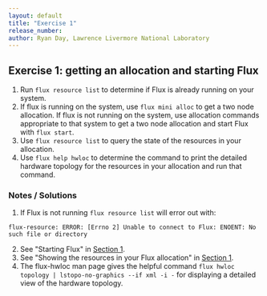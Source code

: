 ```yaml
---
layout: default
title: "Exercise 1"
release_number:
author: Ryan Day, Lawrence Livermore National Laboratory
---
```


## Exercise 1: getting an allocation and starting Flux
1. Run `flux resource list` to determine if Flux is already running on your system.
2. If flux is running on the system, use `flux mini alloc` to get a two node allocation. If flux is not running on the system, use allocation commands appropriate to that system to get a two node allocation and start Flux with `flux start`.
3. Use `flux resource list` to query the state of the resources in your allocation.
4. Use `flux help hwloc` to determine the command to print the detailed hardware topology for the resources in your allocation and run that command.

### Notes / Solutions
1. If Flux is not running `flux resource list` will error out with:
```
flux-resource: ERROR: [Errno 2] Unable to connect to Flux: ENOENT: No such file or directory
```
2. See "Starting Flux" in [Section 1](/flux/section1).
3. See "Showing the resources in your Flux allocation" in [Section 1](/flux/section1).
4. The flux-hwloc man page gives the helpful command `flux hwloc topology | lstopo-no-graphics --if xml -i -` for displaying a detailed view of the hardware topology.
